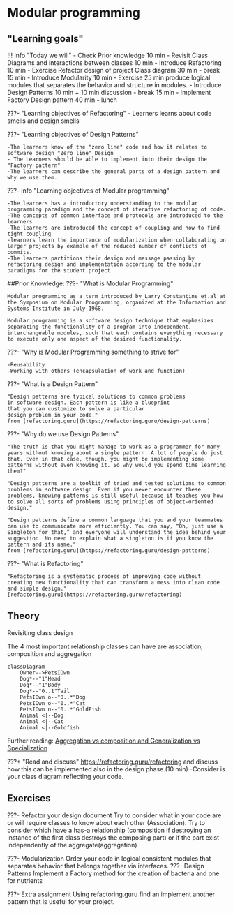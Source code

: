 # Modular programming
## "Learning goals"

!!! info "Today we will"
    - Check Prior knowledge 10 min
    - Revisit Class Diagrams and interactions between classes 10 min
    - Introduce Refactoring 10 min
    - Exercise  Refactor design of project Class diagram 30 min
    - break 15 min
    - Introduce Modularity 10 min 
    - Exercise 25 min produce logical modules that separates the behavior and structure in modules. 
    - Introduce Design Patterns 10 min + 10 min discussion
    - break 15 min
    - Implement Factory Design pattern 40 min
    - lunch

???- "Learning objectives of Refactoring"
    - Learners learns about code smells and design smells


???- "Learning objectives of Design Patterns"

    -The learners know of the "zero line" code and how it relates to software design "Zero line" Design
    - The Learners should be able to implement into their design the 
    "Factory pattern"
    -The learners can describe the general parts of a design pattern and why we use them.

???- info "Learning objectives of Modular programming"

    -The learners has a introductory understanding to the modular programming paradigm and the concept of iterative refactoring of code. 
    -The concepts of common interface and protocols are introduced to the learners
    -The learners are introduced the concept of coupling and how to find tight coupling
    -learners learn the importance of modularization when collaborating on larger projects by example of the reduced number of conflicts of commits.
    -The learners partitions their design and message passing by refactoring design and implementation according to the modular paradigms for the student project

##Prior Knowledge:
???- "What is Modular Programming"

    Modular programming as a term introduced by Larry Constantine et.al at the Symposium on Modular Programming, organized at the Information and Systems Institute in July 1968.
    
    Modular programming is a software design technique that emphasizes separating the functionality of a program into independent, interchangeable modules, such that each contains everything necessary to execute only one aspect of the desired functionality. 


???- "Why is Modular Programming something to strive for"

    -Reusability 
    -Working with others (encapsulation of work and function)
    
???- "What is a Design Pattern"

    "Design patterns are typical solutions to common problems
    in software design. Each pattern is like a blueprint
    that you can customize to solve a particular
    design problem in your code."
    from [refactoring.guru](https://refactoring.guru/design-patterns) 

???- "Why do we use Design Patterns"

    "The truth is that you might manage to work as a programmer for many years without knowing about a single pattern. A lot of people do just that. Even in that case, though, you might be implementing some patterns without even knowing it. So why would you spend time learning them?"

    "Design patterns are a toolkit of tried and tested solutions to common problems in software design. Even if you never encounter these problems, knowing patterns is still useful because it teaches you how to solve all sorts of problems using principles of object-oriented design."

    "Design patterns define a common language that you and your teammates can use to communicate more efficiently. You can say, “Oh, just use a Singleton for that,” and everyone will understand the idea behind your suggestion. No need to explain what a singleton is if you know the pattern and its name."
    from [refactoring.guru](https://refactoring.guru/design-patterns)

???- "What is Refactoring"
    
    "Refactoring is a systematic process of improving code without creating new functionality that can transform a mess into clean code and simple design."
    [refactoring.guru](https://refactoring.guru/refactoring) 


## Theory
Revisiting class design

The 4 most important relationship classes can have
are association, composition and aggregation
```mermaid
classDiagram 
    Owner-->PetsIOwn
    Dog*--"1"Head
    Dog*--"1"Body
    Dog*--"0..1"Tail
    PetsIOwn o--"0..*"Dog
    PetsIOwn o--"0..*"Cat
    PetsIOwn o--"0..*"GoldFish
    Animal <|--Dog
    Animal <|--Cat
    Animal <|--Goldfish
```
Further reading:
[Aggregation vs composition and Generalization vs Specialization](https://www.visual-paradigm.com/guide/uml-unified-modeling-language/uml-aggregation-vs-composition/)


???+ "Read and discuss" 
    https://refactoring.guru/refactoring and discuss how this can be implemented also in the design phase.(10 min)
    -Consider is your class diagram reflecting your code.

## Exercises
???- Refactor your design document 
    Try to consider what in your code are or will require classes to know about each other (Association).
    Try to consider which have a has-a relationship (composition if destroying an instance of the first class destroys the composing part) or if the part exist independently of the aggregate(aggregation)

???- Modularization
    Order your code in logical consistent modules that separates behavior that belongs together via interfaces.
???- Design Patterns
    Implement a Factory method for the creation of bacteria and one for nutrients

???- Extra assignment 
    Using refactoring.guru find an implement another pattern that is useful for your project.
